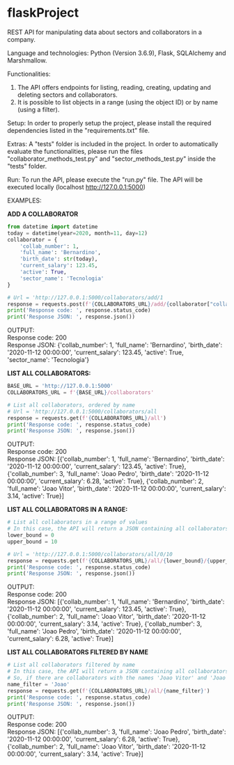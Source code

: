 # flaskProject

REST API for manipulating data about sectors and collaborators in a company.

Language and technologies: Python (Version 3.6.9), Flask, SQLAlchemy and Marshmallow.

Functionalities:
1) The API offers endpoints for listing, reading, creating, updating and deleting sectors and collaborators.
2) It is possible to list objects in a range (using the object ID) or by name (using a filter).

Setup: 
In order to properly setup the project, please install the required dependencies listed in the "requirements.txt" file.

Extras:
A "tests" folder is included in the project. In order to automatically evaluate the functionalities, please run the files "collaborator_methods_test.py" and "sector_methods_test.py" inside the "tests" folder.


Run:
To run the API, please execute the "run.py" file. The API will be executed locally (localhost http://127.0.0.1:5000)


EXAMPLES:

**ADD A COLLABORATOR**
```python
from datetime import datetime
today = datetime(year=2020, month=11, day=12)
collaborator = {
    'collab_number': 1,
    'full_name': 'Bernardino',
    'birth_date': str(today),
    'current_salary': 123.45,
    'active': True,
    'sector_name': 'Tecnologia'
}

# Url = 'http://127.0.0.1:5000/collaborators/add/1
response = requests.post(f'{COLLABORATORS_URL}/add/{collaborator["collab_number"]}', json=collaborator)
print('Response code: ', response.status_code)
print('Response JSON: ', response.json())
```

OUTPUT:    
Response code: 200  
Response JSON: {'collab_number': 1, 'full_name': 'Bernardino', 'birth_date': '2020-11-12 00:00:00', 'current_salary': 123.45, 'active': True, 'sector_name': 'Tecnologia'}  


**LIST ALL COLLABORATORS:**

```python
BASE_URL = 'http://127.0.0.1:5000'
COLLABORATORS_URL = f'{BASE_URL}/collaborators'

# List all collaborators, ordered by name
# Url = 'http://127.0.0.1:5000/collaborators/all
response = requests.get(f'{COLLABORATORS_URL}/all')
print('Response code: ', response.status_code)
print('Response JSON: ', response.json())
```

OUTPUT:  
Response code:  200  
Response JSON:  [{'collab_number': 1, 'full_name': 'Bernardino', 'birth_date': '2020-11-12 00:00:00', 'current_salary': 123.45, 'active': True}, {'collab_number': 3, 'full_name': 'Joao Pedro', 'birth_date': '2020-11-12 00:00:00', 'current_salary': 6.28, 'active': True}, {'collab_number': 2, 'full_name': 'Joao Vitor', 'birth_date': '2020-11-12 00:00:00', 'current_salary': 3.14, 'active': True}]  


**LIST ALL COLLABORATORS IN A RANGE:**
```python
# List all collaborators in a range of values 
# In this case, the API will return a JSON containing all collaborators with id between 0 and 10 (inclusively)
lower_bound = 0
upper_bound = 10

# Url = 'http://127.0.0.1:5000/collaborators/all/0/10
response = requests.get(f'{COLLABORATORS_URL}/all/{lower_bound}/{upper_bound}')
print('Response code: ', response.status_code)
print('Response JSON: ', response.json())
```
OUTPUT:  
Response code:  200    
Response JSON:  [{'collab_number': 1, 'full_name': 'Bernardino', 'birth_date': '2020-11-12 00:00:00', 'current_salary': 123.45, 'active': True}, {'collab_number': 2, 'full_name': 'Joao Vitor', 'birth_date': '2020-11-12 00:00:00', 'current_salary': 3.14, 'active': True}, {'collab_number': 3, 'full_name': 'Joao Pedro', 'birth_date': '2020-11-12 00:00:00', 'current_salary': 6.28, 'active': True}]    

**LIST ALL COLLABORATORS FILTERED BY NAME**
```python
# List all collaborators filtered by name
# In this case, the API will return a JSON containing all collaborators whose names match the filter (using the LIKE operator in the query)
# So, if there are collaborators with the names 'Joao Vitor' and 'Joao Pedro', and the name filter is 'Joao', then both collaborators will be returned
name_filter = 'Joao'
response = requests.get(f'{COLLABORATORS_URL}/all/{name_filter}')
print('Response code: ', response.status_code)
print('Response JSON: ', response.json())
```

OUTPUT:    
Response code:  200  
Response JSON:  [{'collab_number': 3, 'full_name': 'Joao Pedro', 'birth_date': '2020-11-12 00:00:00', 'current_salary': 6.28, 'active': True}, {'collab_number': 2, 'full_name': 'Joao Vitor', 'birth_date': '2020-11-12 00:00:00', 'current_salary': 3.14, 'active': True}]  
